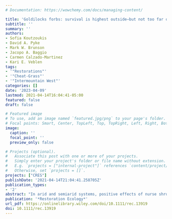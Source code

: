 ```yaml
---
# Documentation: https://wowchemy.com/docs/managing-content/

title: 'Goldilocks forbs: survival is highest outside—but not too far outside—of Wyoming big sagebrush canopies'
subtitle: ''
summary: ''
authors:
- Sofia Koutzoukis
- David A. Pyke
- Mark W. Brunson
- Jacopo A. Baggio 
- Carmen Calzado‐Martinez
- Kari E. Veblen
tags:
- '"Restorations"'
- '"Cheat-Grass"'
- '"Intermountain West"'
categories: []
date: '2023-04-09'
lastmod: 2021-04-14T16:04:41-05:00
featured: false
draft: false

# Featured image
# To use, add an image named `featured.jpg/png` to your page's folder.
# Focal points: Smart, Center, TopLeft, Top, TopRight, Left, Right, BottomLeft, Bottom, BottomRight.
image:
  caption: ''
  focal_point: ''
  preview_only: false

# Projects (optional).
#   Associate this post with one or more of your projects.
#   Simply enter your project's folder or file name without extension.
#   E.g. `projects = ["internal-project"]` references `content/project/deep-learning/index.md`.
#   Otherwise, set `projects = []`.
projects: ["CRES"]
publishDate: '2021-04-14T21:04:41.258705Z'
publication_types:
- '2'
abstract: "In arid and semiarid systems, positive effects of nurse shrubs generally occur immediately underneath and around shrub canopies, creating microsites that can be targeted to promote plant establishment in restoration settings. Alternatively, the best microsites may occur in the interspace zone immediately surrounding nurse shrubs if positive abiotic effects extend beyond nurse shrub canopy boundaries and if competition with nurse shrubs is reduced in that zone. In the Intermountain West, U.S.A., we investigated survival of transplanted herbaceous seedlings at different distances from Wyoming big sagebrush (Artemisia tridentata ssp. wyomingensis) canopies. We planted two native perennial forb species, Munro's globemallow (Sphaeralcea munroana) and common yarrow (Achillea millefolium), and two native perennial grass species, bluebunch wheatgrass (Pseudoroegneria spicata) and bottlebrush squirreltail (Elymus elymoides), at four distances from sagebrush canopies at six sites across the Intermountain West, repeated across 2 years. Under above-normal precipitation, proximity to sagebrush influenced first-year survival of the forb, but not grass, species. Globemallow and yarrow survival were highest mid-way between the canopy dripline and maximum interspace distance between neighboring sagebrush plants. Ground cover characteristics and globemallow survival covaried with respect to distance from shrub, suggesting ground cover characteristics as indicators of suitable planting microsites. Under drier conditions, survival of all species was low and unaffected by distance from canopies. Our results demonstrate the value of fine-tuning the canopy-interspace paradigm to more carefully consider how plant performance may differ across zones within the interspace region between plants, especially when the goal is to maximize plant establishment in nondrought years."
publication: '*Restoration Ecology*'
url_pdf: https://onlinelibrary.wiley.com/doi/10.1111/rec.13919
doi: 10.1111/rec.13919
---
```

